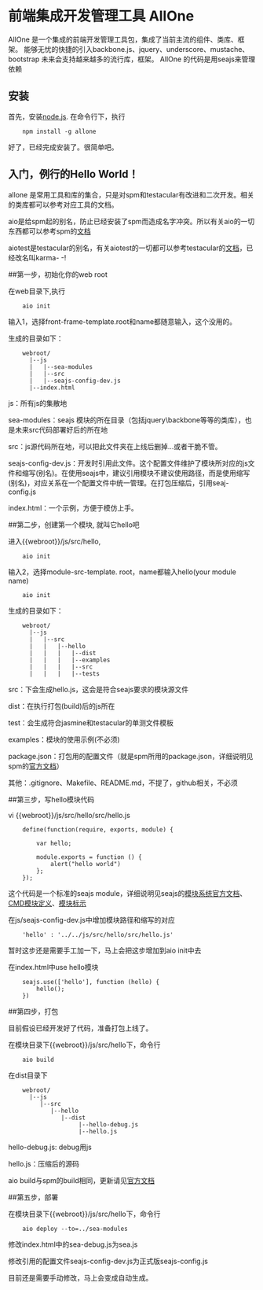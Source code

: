 **前端集成开发管理工具 AllOne**
===


AllOne 是一个集成的前端开发管理工具包，集成了当前主流的组件、类库、框架。
能够无忧的快捷的引入backbone.js、jquery、underscore、mustache、bootstrap
未来会支持越来越多的流行库，框架。
AllOne 的代码是用seajs来管理依赖

安装
---

首先，安装[node.js](http://nodejs.org/).
在命令行下，执行

		npm install -g allone

好了，已经完成安装了。很简单吧。

入门，例行的Hello World！
---

allone 是常用工具和库的集合，只是对spm和testacular有改进和二次开发。相关的类库都可以参考对应工具的文档。

aio是给spm起的别名，防止已经安装了spm而造成名字冲突。所以有关aio的一切东西都可以参考spm的[文档](https://github.com/spmjs/spm/wiki)

aiotest是testacular的别名，有关aiotest的一切都可以参考testacular的[文档](https://github.com/karma-runner/karma)，已经改名叫karma- -!

##第一步，初始化你的web root

在web目录下,执行

		aio init		

输入1，选择front-frame-template.root和name都随意输入，这个没用的。

生成的目录如下：

		webroot/
		  |--js
		  |   |--sea-modules
		  |   |--src
		  |   |--seajs-config-dev.js
		  |--index.html

js：所有js的集散地

sea-modules：seajs 模块的所在目录（包括jquery\backbone等等的类库），也是未来src代码部署好后的所在地

src：js源代码所在地，可以把此文件夹在上线后删掉...或者干脆不管。

seajs-config-dev.js：开发时引用此文件。这个配置文件维护了模块所对应的js文件和缩写(别名)。在使用seajs中，建议引用模块不建议使用路径，而是使用缩写(别名)，对应关系在一个配置文件中统一管理。在打包压缩后，引用seaj-config.js

index.html：一个示例，方便于模仿上手。


##第二步，创建第一个模块, 就叫它hello吧

进入{{webroot}}/js/src/hello,

		aio init		

输入2，选择module-src-template. root，name都输入hello(your module name)

		aio init

生成的目录如下：

		webroot/
		  |--js
		  |   |--src
		  |   |   |--hello
		  |   |   |   |--dist
		  |   |   |   |--examples
		  |   |   |   |--src
		  |   |   |   |--tests

src：下会生成hello.js，这会是符合seajs要求的模块源文件

dist：在执行打包(build)后的js所在

test：会生成符合jasmine和testacular的单测文件模板

examples：模块的使用示例(不必须)

package.json：打包用的配置文件（就是spm所用的package.json，详细说明见spm的[官方文档](https://github.com/spmjs/spm/wiki/package.json)）

其他：.gitignore、Makefile、README.md，不提了，github相关，不必须

##第三步，写hello模块代码

vi {{webroot}}/js/src/hello/src/hello.js

		define(function(require, exports, module) {

		    var hello;

		    module.exports = function () {
				alert("hello world")
			};
		});

这个代码是一个标准的seajs module，详细说明见seajs的[模块系统官方文档](https://github.com/seajs/seajs/issues/240)、[CMD模块定义](https://github.com/seajs/seajs/issues/242)、[模块标示](https://github.com/seajs/seajs/issues/258)

在js/seajs-config-dev.js中增加模块路径和缩写的对应

		'hello' : '../../js/src/hello/src/hello.js'

暂时这步还是需要手工加一下，马上会把这步增加到aio init中去

在index.html中use hello模块

		seajs.use(['hello'], function (hello) {
		   	hello();
		})

##第四步，打包

目前假设已经开发好了代码，准备打包上线了。

在模块目录下{{webroot}}/js/src/hello下，命令行

		aio build

在dist目录下

		webroot/
		  |--js
		     |--src
		        |--hello
		           |--dist
		           		|--hello-debug.js
		           		|--hello.js

hello-debug.js: debug用js

hello.js：压缩后的源码

aio build与spm的build相同，更新请见[官方文档](https://github.com/spmjs/spm/wiki/SPM-build-%E5%90%88%E5%B9%B6%E6%A8%A1%E5%9D%97%E5%A4%84%E7%90%86%E7%9B%B8%E5%85%B3%E8%AF%B4%E6%98%8E)

##第五步，部署

在模块目录下{{webroot}}/js/src/hello下，命令行

		aio deploy --to=../sea-modules

修改index.html中的sea-debug.js为sea.js

修改引用的配置文件seajs-config-dev.js为正式版seajs-config.js

目前还是需要手动修改，马上会变成自动生成。






